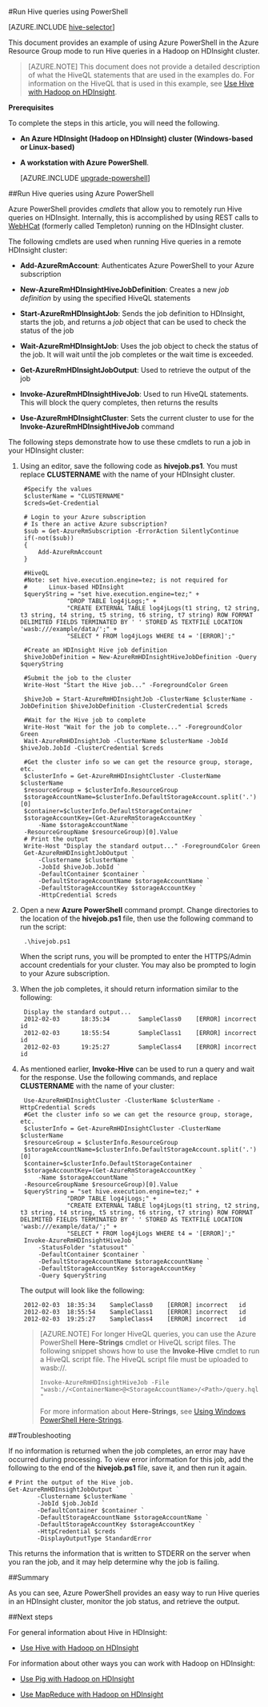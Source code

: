 <properties
   pageTitle="Use Hadoop Hive with PowerShell in HDInsight | Microsoft Azure"
   description="Use PowerShell to run Hive queries in Hadoop on HDInsight."
   services="hdinsight"
   documentationCenter=""
   authors="Blackmist"
   manager="paulettm"
   editor="cgronlun"
	tags="azure-portal"/>

<tags
   ms.service="hdinsight"
   ms.devlang="na"
   ms.topic="article"
   ms.tgt_pltfrm="na"
   ms.workload="big-data"
   ms.date="06/16/2016"
   ms.author="larryfr"/>

#Run Hive queries using PowerShell

[AZURE.INCLUDE [hive-selector](../../includes/hdinsight-selector-use-hive.md)]

This document provides an example of using Azure PowerShell in the Azure Resource Group mode to run Hive queries in a Hadoop on HDInsight cluster.

> [AZURE.NOTE] This document does not provide a detailed description of what the HiveQL statements that are used in the examples do. For information on the HiveQL that is used in this example, see [Use Hive with Hadoop on HDInsight](hdinsight-use-hive.md).


**Prerequisites**

To complete the steps in this article, you will need the following.

- **An Azure HDInsight (Hadoop on HDInsight) cluster (Windows-based or Linux-based)**
- **A workstation with Azure PowerShell**.

    [AZURE.INCLUDE [upgrade-powershell](../../includes/hdinsight-use-latest-powershell.md)]

##Run Hive queries using Azure PowerShell

Azure PowerShell provides *cmdlets* that allow you to remotely run Hive queries on HDInsight. Internally, this is accomplished by using REST calls to [WebHCat](https://cwiki.apache.org/confluence/display/Hive/WebHCat) (formerly called Templeton) running on the HDInsight cluster.

The following cmdlets are used when running Hive queries in a remote HDInsight cluster:

* **Add-AzureRmAccount**: Authenticates Azure PowerShell to your Azure subscription

* **New-AzureRmHDInsightHiveJobDefinition**: Creates a new *job definition* by using the specified HiveQL statements

* **Start-AzureRmHDInsightJob**: Sends the job definition to HDInsight, starts the job, and returns a *job* object that can be used to check the status of the job

* **Wait-AzureRmHDInsightJob**: Uses the job object to check the status of the job. It will wait until the job completes or the wait time is exceeded.

* **Get-AzureRmHDInsightJobOutput**: Used to retrieve the output of the job

* **Invoke-AzureRmHDInsightHiveJob**: Used to run HiveQL statements. This will block the query completes, then returns the results

* **Use-AzureRmHDInsightCluster**: Sets the current cluster to use for the **Invoke-AzureRmHDInsightHiveJob** command

The following steps demonstrate how to use these cmdlets to run a job in your HDInsight cluster:

1. Using an editor, save the following code as **hivejob.ps1**. You must replace **CLUSTERNAME** with the name of your HDInsight cluster.

		#Specify the values
        $clusterName = "CLUSTERNAME"
        $creds=Get-Credential

        # Login to your Azure subscription
        # Is there an active Azure subscription?
        $sub = Get-AzureRmSubscription -ErrorAction SilentlyContinue
        if(-not($sub))
        {
            Add-AzureRmAccount
        }

        #HiveQL
        #Note: set hive.execution.engine=tez; is not required for
        #      Linux-based HDInsight
        $queryString = "set hive.execution.engine=tez;" +
                    "DROP TABLE log4jLogs;" +
                    "CREATE EXTERNAL TABLE log4jLogs(t1 string, t2 string, t3 string, t4 string, t5 string, t6 string, t7 string) ROW FORMAT DELIMITED FIELDS TERMINATED BY ' ' STORED AS TEXTFILE LOCATION 'wasb:///example/data/';" +
                    "SELECT * FROM log4jLogs WHERE t4 = '[ERROR]';"

        #Create an HDInsight Hive job definition
        $hiveJobDefinition = New-AzureRmHDInsightHiveJobDefinition -Query $queryString 

        #Submit the job to the cluster
        Write-Host "Start the Hive job..." -ForegroundColor Green

        $hiveJob = Start-AzureRmHDInsightJob -ClusterName $clusterName -JobDefinition $hiveJobDefinition -ClusterCredential $creds

        #Wait for the Hive job to complete
        Write-Host "Wait for the job to complete..." -ForegroundColor Green
        Wait-AzureRmHDInsightJob -ClusterName $clusterName -JobId $hiveJob.JobId -ClusterCredential $creds

        #Get the cluster info so we can get the resource group, storage, etc.
        $clusterInfo = Get-AzureRmHDInsightCluster -ClusterName $clusterName
        $resourceGroup = $clusterInfo.ResourceGroup
        $storageAccountName=$clusterInfo.DefaultStorageAccount.split('.')[0]
        $container=$clusterInfo.DefaultStorageContainer
        $storageAccountKey=(Get-AzureRmStorageAccountKey `
            -Name $storageAccountName `
        -ResourceGroupName $resourceGroup)[0].Value
        # Print the output
        Write-Host "Display the standard output..." -ForegroundColor Green
        Get-AzureRmHDInsightJobOutput `
            -Clustername $clusterName `
            -JobId $hiveJob.JobId `
            -DefaultContainer $container `
            -DefaultStorageAccountName $storageAccountName `
            -DefaultStorageAccountKey $storageAccountKey `
            -HttpCredential $creds
            
2. Open a new **Azure PowerShell** command prompt. Change directories to the location of the **hivejob.ps1** file, then use the following command to run the script:

		.\hivejob.ps1

    When the script runs, you will be prompted to enter the HTTPS/Admin account credentials for your cluster. You may also be prompted to login to your Azure subscription.
    
7. When the job completes, it should return information similar to the following:

        Display the standard output...
        2012-02-03      18:35:34        SampleClass0    [ERROR] incorrect       id
        2012-02-03      18:55:54        SampleClass1    [ERROR] incorrect       id
        2012-02-03      19:25:27        SampleClass4    [ERROR] incorrect       id

4. As mentioned earlier, **Invoke-Hive** can be used to run a query and wait for the response. Use the following commands, and replace **CLUSTERNAME** with the name of your cluster:

        Use-AzureRmHDInsightCluster -ClusterName $clusterName -HttpCredential $creds
        #Get the cluster info so we can get the resource group, storage, etc.
        $clusterInfo = Get-AzureRmHDInsightCluster -ClusterName $clusterName
        $resourceGroup = $clusterInfo.ResourceGroup
        $storageAccountName=$clusterInfo.DefaultStorageAccount.split('.')[0]
        $container=$clusterInfo.DefaultStorageContainer
        $storageAccountKey=(Get-AzureRmStorageAccountKey `
            -Name $storageAccountName `
        -ResourceGroupName $resourceGroup)[0].Value
        $queryString = "set hive.execution.engine=tez;" +
                    "DROP TABLE log4jLogs;" +
                    "CREATE EXTERNAL TABLE log4jLogs(t1 string, t2 string, t3 string, t4 string, t5 string, t6 string, t7 string) ROW FORMAT DELIMITED FIELDS TERMINATED BY ' ' STORED AS TEXTFILE LOCATION 'wasb:///example/data/';" +
                    "SELECT * FROM log4jLogs WHERE t4 = '[ERROR]';"
        Invoke-AzureRmHDInsightHiveJob `
            -StatusFolder "statusout" `
            -DefaultContainer $container `
            -DefaultStorageAccountName $storageAccountName `
            -DefaultStorageAccountKey $storageAccountKey `
            -Query $queryString

	The output will look like the following:

		2012-02-03	18:35:34	SampleClass0	[ERROR]	incorrect	id
		2012-02-03	18:55:54	SampleClass1	[ERROR]	incorrect	id
		2012-02-03	19:25:27	SampleClass4	[ERROR]	incorrect	id

	> [AZURE.NOTE] For longer HiveQL queries, you can use the Azure PowerShell **Here-Strings** cmdlet or HiveQL script files. The following snippet shows how to use the **Invoke-Hive** cmdlet to run a HiveQL script file. The HiveQL script file must be uploaded to wasb://.
	>
	> `Invoke-AzureRmHDInsightHiveJob -File "wasb://<ContainerName>@<StorageAccountName>/<Path>/query.hql"`
	>
	> For more information about **Here-Strings**, see <a href="http://technet.microsoft.com/library/ee692792.aspx" target="_blank">Using Windows PowerShell Here-Strings</a>.

##Troubleshooting

If no information is returned when the job completes, an error may have occurred during processing. To view error information for this job, add the following to the end of the **hivejob.ps1** file, save it, and then run it again.

	# Print the output of the Hive job.
	Get-AzureRmHDInsightJobOutput `
            -Clustername $clusterName `
            -JobId $job.JobId `
            -DefaultContainer $container `
            -DefaultStorageAccountName $storageAccountName `
            -DefaultStorageAccountKey $storageAccountKey `
            -HttpCredential $creds `
            -DisplayOutputType StandardError

This returns the information that is written to STDERR on the server when you ran the job, and it may help determine why the job is failing.

##Summary

As you can see, Azure PowerShell provides an easy way to run Hive queries in an HDInsight cluster, monitor the job status, and retrieve the output.

##Next steps

For general information about Hive in HDInsight:

* [Use Hive with Hadoop on HDInsight](hdinsight-use-hive.md)

For information about other ways you can work with Hadoop on HDInsight:

* [Use Pig with Hadoop on HDInsight](hdinsight-use-pig.md)

* [Use MapReduce with Hadoop on HDInsight](hdinsight-use-mapreduce.md)
